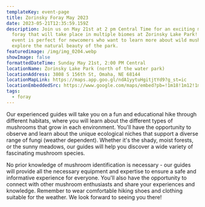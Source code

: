 ```yaml
---
templateKey: event-page
title: Zorinsky Foray May 2023
date: 2023-05-21T12:35:59.159Z
description: Join us on May 21st at 2 pm Central Time for an exciting mushroom
  foray that will take place in multiple biomes at Zorinsky Lake Park! This
  event is perfect for newcomers who want to learn more about wild mushrooms and
  explore the natural beauty of the park.
featuredimage: /img/img_0204.webp
showImage: false
formattedDateTime: Sunday May 21st, 2:00 PM Central
locationName: Zorinsky Lake Park (north of the water park)
locationAddress: 3808 S 156th St, Omaha, NE 68144
locationMapLink: https://maps.app.goo.gl/ndA1yytuHgitjtYd9?g_st=ic
locationEmbeddedSrc: https://www.google.com/maps/embed?pb=!1m18!1m12!1m3!1d3000.8318494043833!2d-96.1621558247128!3d41.22543470602631!2m3!1f0!2f0!3f0!3m2!1i1024!2i768!4f13.1!3m3!1m2!1s0x8793f16594d7959d%3A0xf233a9e8eec13f91!2sZorinsky%20Lake%20Park!5e0!3m2!1sen!2sus!4v1682772643847!5m2!1sen!2sus
tags:
  - foray
---
```

Our experienced guides will take you on a fun and educational hike through different habitats, where you will learn about the different types of mushrooms that grow in each environment. You'll have the opportunity to observe and learn about the unique ecological niches that support a diverse range of fungi (weather dependent). Whether it's the shady, moist forests, or the sunny meadows, our guides will help you discover a wide variety of fascinating mushroom species.

No prior knowledge of mushroom identification is necessary - our guides will provide all the necessary equipment and expertise to ensure a safe and informative experience for everyone. You'll also have the opportunity to connect with other mushroom enthusiasts and share your experiences and knowledge. Remember to wear comfortable hiking shoes and clothing suitable for the weather. We look forward to seeing you there!